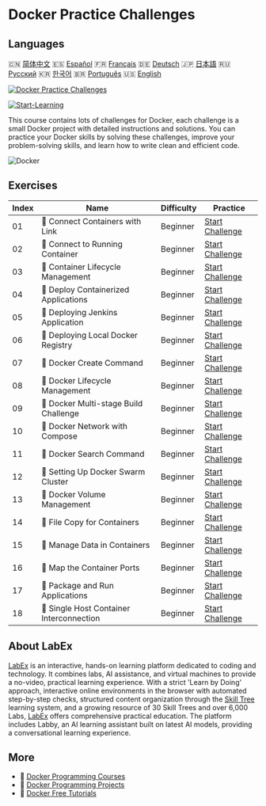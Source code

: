 # Docker Practice Challenges

## Languages

🇨🇳 [简体中文](README_zh.md) 🇪🇸 [Español](README_es.md) 🇫🇷 [Français](README_fr.md) 🇩🇪 [Deutsch](README_de.md) 🇯🇵 [日本語](README_ja.md) 🇷🇺 [Русский](README_ru.md) 🇰🇷 [한국어](README_ko.md) 🇧🇷 [Português](README_pt.md) 🇺🇸 [English](README.md) 

[![Docker Practice Challenges](https://cover-creator.labex.io/docker-practice-challenges.png)](https://labex.io/courses/docker-practice-challenges)

[![Start-Learning](https://img.shields.io/badge/Start-Learning-whitesmoke?style=for-the-badge)](https://labex.io/courses/docker-practice-challenges)

This course contains lots of challenges for Docker, each challenge is a small Docker project with detailed instructions and solutions. You can practice your Docker skills by solving these challenges, improve your problem-solving skills, and learn how to write clean and efficient code.

![Docker](https://img.shields.io/badge/Docker-whitesmoke?style=for-the-badge&logo=docker)


## Exercises

|   Index | Name                                      | Difficulty   | Practice                                                                                                                                                 |
|---------|-------------------------------------------|--------------|----------------------------------------------------------------------------------------------------------------------------------------------------------|
|      01 | 🎯  Connect Containers with Link          | Beginner     | <a target='_blank' href='https://labex.io/labs/docker-connect-containers-with-link-49351?course=docker-practice-challenges'>Start Challenge</a>          |
|      02 | 🎯  Connect to Running Container          | Beginner     | <a target='_blank' href='https://labex.io/labs/docker-connect-to-running-container-15812?course=docker-practice-challenges'>Start Challenge</a>          |
|      03 | 🎯  Container Lifecycle Management        | Beginner     | <a target='_blank' href='https://labex.io/labs/docker-container-lifecycle-management-7767?course=docker-practice-challenges'>Start Challenge</a>         |
|      04 | 🎯  Deploy Containerized Applications     | Beginner     | <a target='_blank' href='https://labex.io/labs/docker-deploy-containerized-applications-16240?course=docker-practice-challenges'>Start Challenge</a>     |
|      05 | 🎯  Deploying Jenkins Application         | Beginner     | <a target='_blank' href='https://labex.io/labs/docker-deploying-jenkins-application-18264?course=docker-practice-challenges'>Start Challenge</a>         |
|      06 | 🎯  Deploying Local Docker Registry       | Beginner     | <a target='_blank' href='https://labex.io/labs/docker-deploying-local-docker-registry-17804?course=docker-practice-challenges'>Start Challenge</a>       |
|      07 | 🎯  Docker Create Command                 | Beginner     | <a target='_blank' href='https://labex.io/labs/docker-docker-create-command-15817?course=docker-practice-challenges'>Start Challenge</a>                 |
|      08 | 🎯  Docker Lifecycle Management           | Beginner     | <a target='_blank' href='https://labex.io/labs/docker-docker-lifecycle-management-16232?course=docker-practice-challenges'>Start Challenge</a>           |
|      09 | 🎯  Docker Multi-stage Build Challenge    | Beginner     | <a target='_blank' href='https://labex.io/labs/docker-docker-multi-stage-build-challenge-15810?course=docker-practice-challenges'>Start Challenge</a>    |
|      10 | 🎯  Docker Network with Compose           | Beginner     | <a target='_blank' href='https://labex.io/labs/docker-docker-network-with-compose-15003?course=docker-practice-challenges'>Start Challenge</a>           |
|      11 | 🎯  Docker Search Command                 | Beginner     | <a target='_blank' href='https://labex.io/labs/docker-docker-search-command-16016?course=docker-practice-challenges'>Start Challenge</a>                 |
|      12 | 🎯  Setting Up Docker Swarm Cluster       | Beginner     | <a target='_blank' href='https://labex.io/labs/docker-setting-up-docker-swarm-cluster-22289?course=docker-practice-challenges'>Start Challenge</a>       |
|      13 | 🎯  Docker Volume Management              | Beginner     | <a target='_blank' href='https://labex.io/labs/docker-docker-volume-management-7769?course=docker-practice-challenges'>Start Challenge</a>               |
|      14 | 🎯  File Copy for Containers              | Beginner     | <a target='_blank' href='https://labex.io/labs/docker-file-copy-for-containers-15813?course=docker-practice-challenges'>Start Challenge</a>              |
|      15 | 🎯  Manage Data in Containers             | Beginner     | <a target='_blank' href='https://labex.io/labs/docker-manage-data-in-containers-15896?course=docker-practice-challenges'>Start Challenge</a>             |
|      16 | 🎯  Map the Container Ports               | Beginner     | <a target='_blank' href='https://labex.io/labs/docker-map-the-container-ports-16309?course=docker-practice-challenges'>Start Challenge</a>               |
|      17 | 🎯  Package and Run Applications          | Beginner     | <a target='_blank' href='https://labex.io/labs/docker-package-and-run-applications-16242?course=docker-practice-challenges'>Start Challenge</a>          |
|      18 | 🎯  Single Host Container Interconnection | Beginner     | <a target='_blank' href='https://labex.io/labs/docker-single-host-container-interconnection-18452?course=docker-practice-challenges'>Start Challenge</a> |

## About LabEx

[LabEx](https://labex.io) is an interactive, hands-on learning platform dedicated to coding and technology. It combines labs, AI assistance, and virtual machines to provide a no-video, practical learning experience. With a strict 'Learn by Doing' approach, interactive online environments in the browser with automated step-by-step checks, structured content organization through the [Skill Tree](https://labex.io/learn) learning system, and a growing resource of 30 Skill Trees and over 6,000 Labs, [LabEx](https://labex.io) offers comprehensive practical education. The platform includes Labby, an AI learning assistant built on latest AI models, providing a conversational learning experience.

## More

- 🔗 [Docker Programming Courses](https://github.com/labex-labs/awesome-programming-courses)
- 🔗 [Docker Programming Projects](https://github.com/labex-labs/awesome-programming-projects)
- 🔗 [Docker Free Tutorials](https://github.com/labex-labs/docker-free-tutorials)

